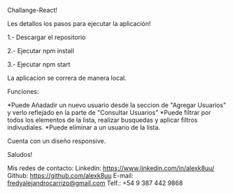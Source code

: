 Challange-React!

Les detallos los pasos para ejecutar la aplicación!

1.- Descargar el repositorio 

2.- Ejecutar npm install

3.- Ejecutar npm start

La aplicacion se correra de manera local.

Funciones:

*Puede Añadadir un nuevo usuario desde la seccion de "Agregar Usuarios" y verlo reflejado en la parte de "Consultar Usuarios"
*Puede filtrar por todos los elementos de la lista, realizar busquedas y aplicar filtros indivudiales.
*Puede eliminar a un usuario de la lista.


Cuenta con un diseño responsive.

Saludos!

Mis redes de contacto: 
Linkedin: https://www.linkedin.com/in/alexk8uu/
Github: https://github.com/alexk8uu
E-mail: fredyalejandrocarrizo@gmail.com
Telf.: +54 9 387 442 9868



